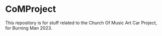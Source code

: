 # CoMProject
This repository is for stuff related to the Church Of Music Art Car Project, for Burning Man 2023.
